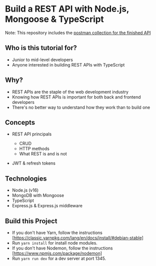 # Build a REST API with Node.js, Mongoose & TypeScript

Note: This repository includes the [postman collection for the finished API](postman_collection.json)

## Who is this tutorial for?
* Junior to mid-level developers
* Anyone interested in building REST APIs with TypeScript

## Why?
* REST APIs are the staple of the web development industry
* Knowing how REST APIs is important for both back and frontend developers
* There's no better way to understand how they work than to build one

## Concepts
* REST API principals
    * CRUD
    * HTTP methods
    * What REST is and is not

* JWT & refresh tokens

## Technologies
* Node.js (v16)
* MongoDB with Mongoose
* TypeScript
* Express.js & Express.js middleware

## Build this Project
- If you don't have Yarn, follow the instructions [https://classic.yarnpkg.com/lang/en/docs/install/#debian-stable]
- Run `yarn install` for install node modules.
- If you don't have Nodemon, follow the instructions [https://www.npmjs.com/package/nodemon] 
- Run `yarn run dev` for a dev server at port 1345.
